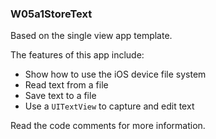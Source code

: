 ###  W05a1StoreText

Based on the single view app template. 

The features of this app include:
* Show how to use the iOS device file system 
* Read text from a file 
* Save text to a file
* Use a `UITextView` to capture and edit text

Read the code comments for more information. 
